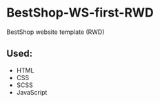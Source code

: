 # BestShop-WS-first-RWD
BestShop website template (RWD)

## Used: 
- HTML
- CSS
- SCSS
- JavaScript

